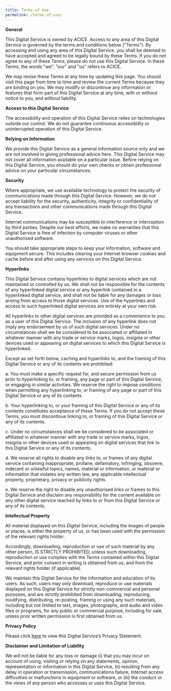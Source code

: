 ```yaml
---
title: Terms of Use
permalink: /terms-of-use/
---
```

**General**

This Digital Service is owned by ACICE. Access to any area of this Digital Service is governed by the terms and conditions below ("Terms"). By accessing and using any area of this Digital Service, you shall be deemed to have accepted and agreed to be legally bound by these Terms. If you do not agree to any of these Terms, please do not use this Digital Service. In these Terms, the words "we", "our" and "us" refers to ACICE.

We may revise these Terms at any time by updating this page. You should visit this page from time to time and review the current Terms because they are binding on you. We may modify or discontinue any information or features that form part of this Digital Service at any time, with or without notice to you, and without liability.

**Access to this Digital Service**

The accessibility and operation of this Digital Service relies on technologies outside our control. We do not guarantee continuous accessibility or uninterrupted operation of this Digital Service.

**Relying on Information**

We provide this Digital Service as a general information source only and we are not involved in giving professional advice here. This Digital Service may not cover all information available on a particular issue. Before relying on this Digital Service, you should do your own checks or obtain professional advice on your particular circumstances.

**Security**

Where appropriate, we use available technology to protect the security of communications made through this Digital Service. However, we do not accept liability for the security, authenticity, integrity or confidentiality of any transactions and other communications made through this Digital Service.

Internet communications may be susceptible to interference or interception by third parties. Despite our best efforts, we make no warranties that this Digital Service is free of infection by computer viruses or other unauthorised software.

You should take appropriate steps to keep your information, software and equipment secure. This includes clearing your Internet browser cookies and cache before and after using any services on this Digital Service.

**Hyperlinks**

This Digital Service contains hyperlinks to digital services which are not maintained or controlled by us. We shall not be responsible for the contents of any hyperlinked digital service or any hyperlink contained in a hyperlinked digital service, and shall not be liable for any damages or loss arising from access to those digital services. Use of the hyperlinks and access to such hyperlinked digital services are entirely at your own risk.

All hyperlinks to other digital services are provided as a convenience to you as a user of this Digital Service. The inclusion of any hyperlink does not imply any endorsement by us of such digital services. Under no circumstances shall we be considered to be associated or affiliated in whatever manner with any trade or service marks, logos, insignia or other devices used or appearing on digital services to which this Digital Service is hyperlinked.

Except as set forth below, caching and hyperlinks to, and the framing of this Digital Service or any of its contents are prohibited:

a. You must make a specific request for, and secure permission from us prior to hyperlinking to, or framing, any page or part of this Digital Service, or engaging in similar activities. We reserve the right to impose conditions when permitting any hyperlinking to, or framing of any page or part of this Digital Service or any of its contents.

b. Your hyperlinking to, or your framing of this Digital Service or any of its contents constitutes acceptance of these Terms. If you do not accept these Terms, you must discontinue linking to, or framing of this Digital Service or any of its contents.

c. Under no circumstances shall we be considered to be associated or affiliated in whatever manner with any trade or service marks, logos, insignia or other devices used or appearing on digital services that link to this Digital Service or any of its contents.

d. We reserve all rights to disable any links to, or frames of any digital service containing inappropriate, profane, defamatory, infringing, obscene, indecent or unlawful topics, names, material or information, or material or information that violates any written law, any applicable intellectual property, proprietary, privacy or publicity rights.

e. We reserve the right to disable any unauthorised links or frames to this Digital Service and disclaim any responsibility for the content available on any other digital service reached by links to or from this Digital Service or any of its contents.

**Intellectual Property**

All material displayed on this Digital Service, including the images of people or places, is either the property of us, or has been used with the permission of the relevant rights holder.

Accordingly, downloading, reproduction or use of such material by any other person, IS STRICTLY PROHIBITED, unless such downloading, reproduction or use complies with the Terms contained within this Digital Service, and prior consent in writing is obtained from us, and from the relevant rights holder (if applicable).

We maintain this Digital Service for the information and education of its users. As such, users may only download, reproduce or use materials displayed on this Digital Service for strictly non-commercial and personal purposes, and are strictly prohibited from downloading, reproducing, modifying, distributing, re-posting, framing or using any such materials, including but not limited to text, images, photographs, and audio and video files or programs, for any public or commercial purpose, including for sale, unless prior written permission is first obtained from us.

**Privacy Policy**

Please click [here](/privacy) to view this Digital Service’s Privacy Statement.

**Disclaimer and Limitation of Liability**

We will not be liable for any loss or damage (i) that you may incur on account of using, visiting or relying on any statements, opinion, representation or information in this Digital Service, (ii) resulting from any delay in operation or transmission, communications failure, Internet access difficulties or malfunctions in equipment or software, or (iii) the conduct or the views of any person who accesses or uses this Digital Service.